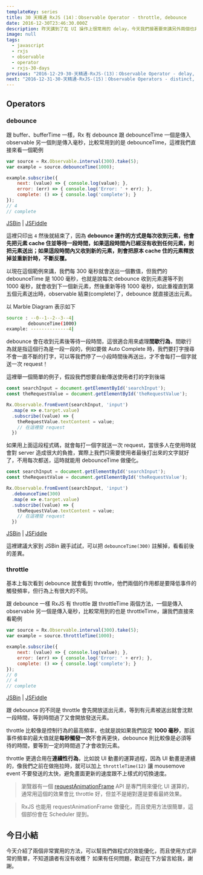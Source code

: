 ```yaml
---
templateKey: series
title: 30 天精通 RxJS (14)：Observable Operator - throttle, debounce
date: 2016-12-30T23:46:30.000Z
description: 昨天講到了在 UI 操作上很常用的 delay，今天我們接著要來講另外兩個也非常實用 operators，尤其在做效能優化時更是不可或缺的好工具！
image: null
tags:
  - javascript
  - rxjs
  - observable
  - operator
  - rxjs-30-days
previous: "2016-12-29-30-天精通-RxJS-(13)：Observable Operator - delay, delayWhen.md"
next: "2016-12-31-30-天精通-RxJS-(15)：Observable Operators - distinct, distinctUntilChanged.md"
---
```


Operators
------

### debounce

跟 buffer、bufferTime 一樣，Rx 有 debounce 跟 debounceTime 一個是傳入 observable 另一個則是傳入毫秒，比較常用到的是 debounceTime，這裡我們直接來看一個範例

```javascript
var source = Rx.Observable.interval(300).take(5);
var example = source.debounceTime(1000);

example.subscribe({
    next: (value) => { console.log(value); },
    error: (err) => { console.log('Error: ' + err); },
    complete: () => { console.log('complete'); }
});
// 4
// complete
```
[JSBin](https://jsbin.com/nemepo/5/edit?js,console) | [JSFiddle](https://jsfiddle.net/s6323859/kqwk0yvp/1/)

這裡只印出 `4` 然後就結束了，因為 **debounce 運作的方式是每次收到元素，他會先把元素 cache 住並等待一段時間，如果這段時間內已經沒有收到任何元素，則把元素送出；如果這段時間內又收到新的元素，則會把原本 cache 住的元素釋放掉並重新計時，不斷反覆。**

以現在這個範例來講，我們每 300 毫秒就會送出一個數值，但我們的 debounceTime 是 1000 毫秒，也就是說每次 debounce 收到元素還等不到 1000 毫秒，就會收到下一個新元素，然後重新等待 1000 毫秒，如此重複直到第五個元素送出時，observable 結束(complete)了，debounce 就直接送出元素。

以 Marble Diagram 表示如下

```bash
source : --0--1--2--3--4|
        debounceTime(1000)
example: --------------4|        
```

debounce 會在收到元素後等待一段時間，這很適合用來處理**間歇行為**，間歇行為就是指這個行為是一段一段的，例如要做 Auto Complete 時，我們要打字搜尋不會一直不斷的打字，可以等我們停了一小段時間後再送出，才不會每打一個字就送一次 request！

這裡舉一個簡單的例子，假設我們想要自動傳送使用者打的字到後端

```javascript
const searchInput = document.getElementById('searchInput');
const theRequestValue = document.getElementById('theRequestValue');

Rx.Observable.fromEvent(searchInput, 'input')
  .map(e => e.target.value)
  .subscribe((value) => {
    theRequestValue.textContent = value;
    // 在這裡發 request
  })
```

如果用上面這段程式碼，就會每打一個字就送一次 request，當很多人在使用時就會對 server 造成很大的負擔，實際上我們只需要使用者最後打出來的文字就好了，不用每次都送，這時就能用 debounceTime 做優化。

```javascript
const searchInput = document.getElementById('searchInput');
const theRequestValue = document.getElementById('theRequestValue');

Rx.Observable.fromEvent(searchInput, 'input')
  .debounceTime(300)
  .map(e => e.target.value)
  .subscribe((value) => {
    theRequestValue.textContent = value;
    // 在這裡發 request
  })
```
[JSBin](https://jsbin.com/nemepo/2/edit?js,output) | [JSFiddle](https://jsfiddle.net/s6323859/kqwk0yvp/2/)

這裡建議大家到 JSBin 親手試試，可以把 `debounceTime(300)` 註解掉，看看前後的差異。


### throttle

基本上每次看到 debounce 就會看到 throttle，他們兩個的作用都是要降低事件的觸發頻率，但行為上有很大的不同。

跟 debounce 一樣 RxJS 有 throttle 跟 throttleTime 兩個方法，一個是傳入 observable 另一個是傳入毫秒，比較常用到的也是 throttleTime，讓我們直接來看範例

```javascript
var source = Rx.Observable.interval(300).take(5);
var example = source.throttleTime(1000);

example.subscribe({
    next: (value) => { console.log(value); },
    error: (err) => { console.log('Error: ' + err); },
    complete: () => { console.log('complete'); }
});
// 0
// 4
// complete
```
[JSBin](https://jsbin.com/nemepo/6/edit?js,console) | [JSFiddle](https://jsfiddle.net/s6323859/kqwk0yvp/)

跟 debounce 的不同是 throttle 會先開放送出元素，等到有元素被送出就會沈默一段時間，等到時間過了又會開放發送元素。

throttle 比較像是控制行為的最高頻率，也就是說如果我們設定 **1000 毫秒**，那該事件頻率的最大值就是**每秒觸發一次**不會再更快，debounce 則比較像是必須等待的時間，要等到一定的時間過了才會收到元素。

throttle 更適合用在**連續性行為**，比如說 UI 動畫的運算過程，因為 UI 動畫是連續的，像我們之前在做拖拉時，就可以加上 `throttleTime(12)` 讓 mousemove event 不要發送的太快，避免畫面更新的速度跟不上樣式的切換速度。

> 瀏覽器有一個 [requestAnimationFrame](https://developer.mozilla.org/zh-TW/docs/Web/API/Window.requestAnimationFrame) API 是專門用來優化 UI 運算的，通常用這個的效果會比 throttle 好，但並不是絕對還是要看最終效果。

> RxJS 也能用 requestAnimationFrame 做優化，而且使用方法很簡單，這個部份會在 Scheduler 提到。

今日小結
------

今天介紹了兩個非常實用的方法，可以幫我們做程式的效能優化，而且使用方式非常的簡單，不知道讀者有沒有收穫？ 如果有任何問題，歡迎在下方留言給我，謝謝。

